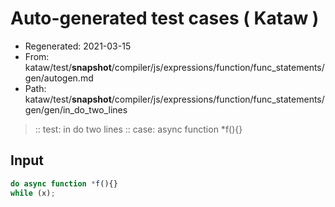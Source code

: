 # Auto-generated test cases ( Kataw )
- Regenerated: 2021-03-15
- From: kataw/test/__snapshot__/compiler/js/expressions/function/func_statements/gen/autogen.md
- Path: kataw/test/__snapshot__/compiler/js/expressions/function/func_statements/gen/gen/in_do_two_lines
> :: test: in do two lines
> :: case: async function *f(){}
## Input

`````js
do async function *f(){}
while (x);
`````
